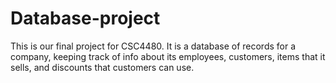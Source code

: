 ﻿# Database-project
This is our final project for CSC4480. It is a database of records for a company, keeping track of info about its employees, customers, items that it sells, and discounts that customers can use.
